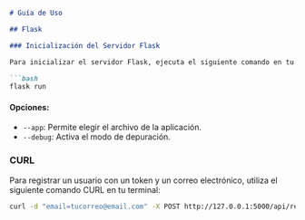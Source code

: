 ```markdown
# Guía de Uso

## Flask

### Inicialización del Servidor Flask

Para inicializar el servidor Flask, ejecuta el siguiente comando en tu terminal:

```bash
flask run
```

#### Opciones:

- `--app`: Permite elegir el archivo de la aplicación.
- `--debug`: Activa el modo de depuración.

### CURL

Para registrar un usuario con un token y un correo electrónico, utiliza el siguiente comando CURL en tu terminal:

```bash
curl -d "email=tucorreo@email.com" -X POST http://127.0.0.1:5000/api/register/
```